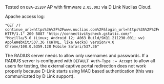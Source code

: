 Tested on `DBA-2520P` AP with firmware `2.05.003` via D Link Nuclias Cloud.

Apache access log:

```
"GET /?continue_url=https%3A%2F%2Fwww.nuclias.com%2F&login_url=https%3A%2F%2Fexternal.redirect.nuclias.com%2Fexternal.ccp%3Fstate%3D50335181369277980&ssid=Nuclias_Guest&ap_mac=C4%3AE9%3A0A%3AA0%3A18%3AC6&ap_name=C4%3AE9%3A0A%3AA0%3A18%3AC6&ap_tags=Captive%20Wifi%2CCaptive%20Wifi&mauth=1A%3AFF%3A2C%3A18%3A99%3A96&ip=10.229.65.131&mac=1A%3AFF%3A2C%3A18%3A99%3A96&logout_url=https%3A%2F%2Flogout.redirect.nuclias.com%2F HTTP/1.1" 200 5887 "http://connectivitycheck.gstatic.com/" "Mozilla/5.0 (Linux; Android 12; A063 Build/SKQ1.211230.001; wv) AppleWebKit/537.36 (KHTML, like Gecko) Version/4.0 Chrome/108.0.5359.128 Mobile Safari/537.36"
```

The RADIUS server needs to allow only usernames and passwords. If a RADIUS server is configured with `DEFAULT Auth-Type := Accept` to allow all users for testing, the external captive portal redirection does not work properly because D-Link starts using MAC based authentication (this was communicated by D Link support).
